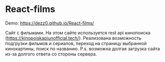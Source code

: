 # React-films
Demo: https://dezz0.github.io/React-films/


Сайт с фильмами. На этом сайте используется rest api кинопоиска (https://kinopoiskapiunofficial.tech/). Реализована возможность подгрузки фильмов и сериалов, переход на страницу выбранной кинокартины, поиск по названию.
P.s. возможна долгая загрузка сайта из-за долгого ответа со стороны сервера.
